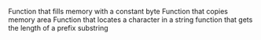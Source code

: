 Function that fills memory with a constant byte
Function that copies memory area
Function that locates a character in a string
function that gets the length of a prefix substring

